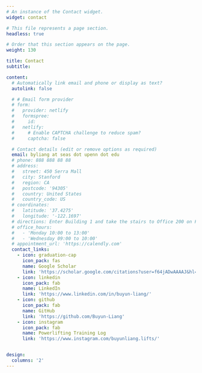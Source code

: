 ```yaml
---
# An instance of the Contact widget.
widget: contact

# This file represents a page section.
headless: true

# Order that this section appears on the page.
weight: 130

title: Contact
subtitle:

content:
  # Automatically link email and phone or display as text?
  autolink: false

  # # Email form provider
  # form:
  #   provider: netlify
  #   formspree:
  #     id:
  #   netlify:
  #     # Enable CAPTCHA challenge to reduce spam?
  #     captcha: false

  # Contact details (edit or remove options as required)
  email: byliang at seas dot upenn dot edu
  # phone: 888 888 88 88
  # address:
  #   street: 450 Serra Mall
  #   city: Stanford
  #   region: CA
  #   postcode: '94305'
  #   country: United States
  #   country_code: US
  # coordinates:
  #   latitude: '37.4275'
  #   longitude: '-122.1697'
  # directions: Enter Building 1 and take the stairs to Office 200 on Floor 2
  # office_hours:
  #   - 'Monday 10:00 to 13:00'
  #   - 'Wednesday 09:00 to 10:00'
  # appointment_url: 'https://calendly.com'
  contact_links:
    - icon: graduation-cap
      icon_pack: fas
      name: Google Scholar
      link: 'https://scholar.google.com/citations?user=f64jADwAAAAJ&hl=en&oi=ao'  
    - icon: linkedin
      icon_pack: fab
      name: LinkedIn
      link: 'https://www.linkedin.com/in/buyun-liang/'  
    - icon: github
      icon_pack: fab
      name: GitHub
      link: 'https://github.com/Buyun-Liang'
    - icon: instagram
      icon_pack: fab
      name: Powerlifting Training Log
      link: 'https://www.instagram.com/buyunliang.lifts/'


design:
  columns: '2'
---
```



